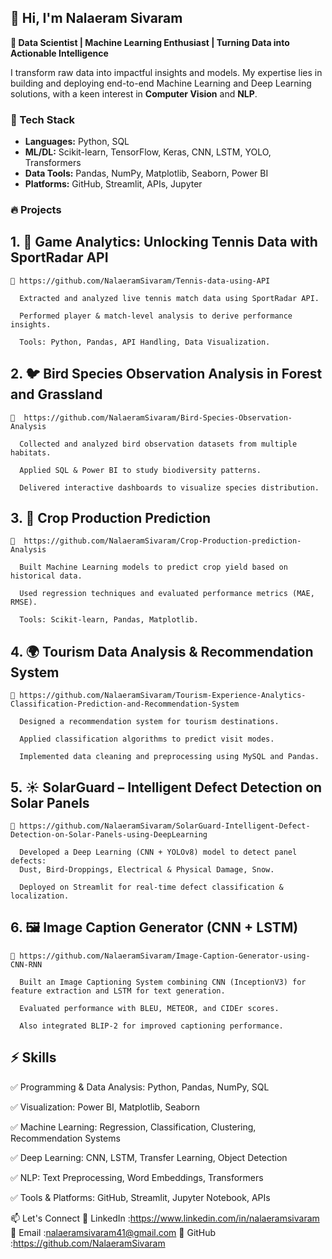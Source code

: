 ## 👋 Hi, I'm Nalaeram Sivaram ##

**🚀 Data Scientist | Machine Learning Enthusiast | Turning Data into Actionable Intelligence**

I transform raw data into impactful insights and models. My expertise lies in building and deploying end-to-end Machine Learning and Deep Learning solutions, with a keen interest in **Computer Vision** and **NLP**.

### 🔧 Tech Stack
*   **Languages:** Python, SQL
*   **ML/DL:** Scikit-learn, TensorFlow, Keras, CNN, LSTM, YOLO, Transformers
*   **Data Tools:** Pandas, NumPy, Matplotlib, Seaborn, Power BI
*   **Platforms:** GitHub, Streamlit, APIs, Jupyter

### 🔥 Projects 
## 1. 🎾 Game Analytics: Unlocking Tennis Data with SportRadar API ##

    🔗 https://github.com/NalaeramSivaram/Tennis-data-using-API

      Extracted and analyzed live tennis match data using SportRadar API.

      Performed player & match-level analysis to derive performance insights.

      Tools: Python, Pandas, API Handling, Data Visualization.

## 2. 🐦 Bird Species Observation Analysis in Forest and Grassland ##

    🔗  https://github.com/NalaeramSivaram/Bird-Species-Observation-Analysis

      Collected and analyzed bird observation datasets from multiple habitats.

      Applied SQL & Power BI to study biodiversity patterns.

      Delivered interactive dashboards to visualize species distribution.

## 3. 🌾 Crop Production Prediction ##

    🔗  https://github.com/NalaeramSivaram/Crop-Production-prediction-Analysis

      Built Machine Learning models to predict crop yield based on historical data.

      Used regression techniques and evaluated performance metrics (MAE, RMSE).

      Tools: Scikit-learn, Pandas, Matplotlib.

## 4. 🌍 Tourism Data Analysis & Recommendation System ##

    🔗 https://github.com/NalaeramSivaram/Tourism-Experience-Analytics-Classification-Prediction-and-Recommendation-System

      Designed a recommendation system for tourism destinations.

      Applied classification algorithms to predict visit modes.

      Implemented data cleaning and preprocessing using MySQL and Pandas.

## 5. ☀️ SolarGuard – Intelligent Defect Detection on Solar Panels ##

    🔗 https://github.com/NalaeramSivaram/SolarGuard-Intelligent-Defect-Detection-on-Solar-Panels-using-DeepLearning

      Developed a Deep Learning (CNN + YOLOv8) model to detect panel defects:
      Dust, Bird-Droppings, Electrical & Physical Damage, Snow.

      Deployed on Streamlit for real-time defect classification & localization.

## 6. 🖼️ Image Caption Generator (CNN + LSTM) ##

    🔗 https://github.com/NalaeramSivaram/Image-Caption-Generator-using-CNN-RNN

      Built an Image Captioning System combining CNN (InceptionV3) for feature extraction and LSTM for text generation.

      Evaluated performance with BLEU, METEOR, and CIDEr scores.

      Also integrated BLIP-2 for improved captioning performance.

## ⚡ Skills ##

✅ Programming & Data Analysis: Python, Pandas, NumPy, SQL

✅ Visualization: Power BI, Matplotlib, Seaborn

✅ Machine Learning: Regression, Classification, Clustering, Recommendation Systems

✅ Deep Learning: CNN, LSTM, Transfer Learning, Object Detection

✅ NLP: Text Preprocessing, Word Embeddings, Transformers

✅ Tools & Platforms: GitHub, Streamlit, Jupyter Notebook, APIs

📫 Let's Connect
💼 LinkedIn :https://www.linkedin.com/in/nalaeramsivaram
📧 Email    :nalaeramsivaram41@gmail.com 
🐙 GitHub   :https://github.com/NalaeramSivaram


